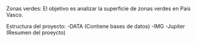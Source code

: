 Zonas verdes: El objetivo es analizar la superficie de zonas verdes en País Vasco. 


Estructura del proyecto:
-DATA (Contiene bases de datos)
-IMG 
-Jupiter (Resumen del proeycto)



